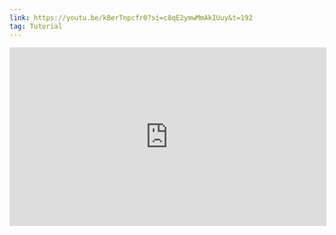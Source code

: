 ```yaml
---
link: https://youtu.be/kBerTnpcfr0?si=c8qE2ymwMmAkIUuy&t=192
tag: Tutorial
---
```

<iframe width="560" height="315" src="https://www.youtube.com/embed/kBerTnpcfr0?si=c8qE2ymwMmAkIUuy&amp;start=192" title="YouTube video player" frameborder="0" allow="accelerometer; autoplay; clipboard-write; encrypted-media; gyroscope; picture-in-picture; web-share" referrerpolicy="strict-origin-when-cross-origin" allowfullscreen></iframe>
